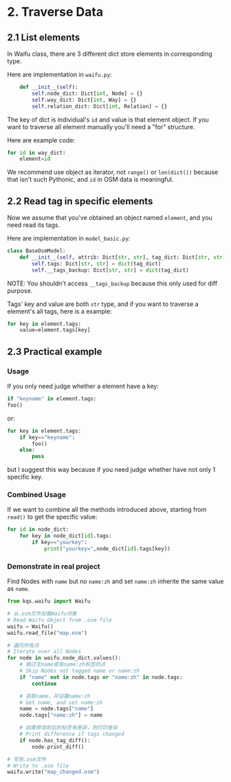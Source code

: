 # 2. Traverse Data

## 2.1 List elements

In Waifu class, there are 3 different dict store elements in corresponding type.

Here are implementation in `waifu.py`:

```python
    def __init__(self):
        self.node_dict: Dict[int, Node] = {}
        self.way_dict: Dict[int, Way] = {}
        self.relation_dict: Dict[int, Relation] = {}
```

The key of dict is individual's `id` and value is that element object. If you want to traverse all element manually you'll need a "for" structure.

Here are example code:

```python
for id in way_dict:
    element=id
```

We recommend use object as iterator, not `range()` or `len(dict())` because that isn't such Pythonic, and `id` in OSM data is meaningful.

## 2.2 Read tag in specific elements

Now we assume that you've obtained an object named `element`, and you need read its tags.

Here are implementation in `model_basic.py`:

```python
class BaseOsmModel:
    def __init__(self, attrib: Dict[str, str], tag_dict: Dict[str, str]):
        self.tags: Dict[str, str] = dict(tag_dict)
        self.__tags_backup: Dict[str, str] = dict(tag_dict)
```

NOTE: You shouldn't access `__tags_backup` because this only used for diff purpose.

Tags' key and value are both `str` type, and if you want to traverse a element's all tags, here is a example:

```python
for key in element.tags:
    value=element.tags[key]
```

## 2.3 Practical example

### Usage

If you only need judge whether a element have a key:

```python
if "keyname" in element.tags:
foo()
```

or:

```python
for key in element.tags:
    if key=="keyname":
        foo()
    else:
        pass
```

but I suggest this way because if you need judge whether have not only 1 specific key.

### Combined Usage

If we want to combine all the methods introduced above, starting from `read()` to get the specific value:

```python
for id in node_dict:
    for key in node_dict[id].tags:
        if key=="yourkey":
            print("yourkey=",node_dict[id].tags[key])
```

### Demonstrate in real project

Find Nodes with `name` but no `name:zh` and set `name:zh` inherite the same value as `name`.

```python
from kqs.waifu import Waifu

# 从.osm文件加载Waifu对象
# Read Waifu Object from .osm file
waifu = Waifu()
waifu.read_file("map.osm")

# 遍历所有点
# Iterate over all Nodes
for node in waifu.node_dict.values():
    # 跳过无name或有name:zh标签的点
    # Skip Nodes not tagged name or name:zh
    if "name" not in node.tags or "name:zh" in node.tags:
        continue

    # 获取name，并设置name:zh
    # Get name, and set name:zh
    name = node.tags["name"]
    node.tags["name:zh"] = name

    # 如果修改前后的标签有差异，则打印差异
    # Print difference if tags changed
    if node.has_tag_diff():
        node.print_diff()

# 写到.osm文件
# Write to .osm file
waifu.write("map_changed.osm")
```